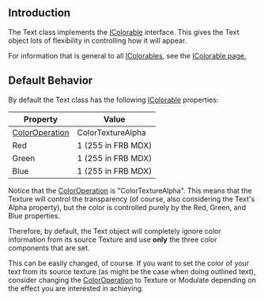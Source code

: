 ## Introduction

The Text class implements the [IColorable](/frb/docs/index.php?title=FlatRedBall.Graphics.IColorable.md "FlatRedBall.Graphics.IColorable") interface. This gives the Text object lots of flexibility in controlling how it will appear.

For information that is general to all [IColorables](/frb/docs/index.php?title=FlatRedBall.Graphics.IColorable.md "FlatRedBall.Graphics.IColorable"), see the [IColorable page.](/frb/docs/index.php?title=FlatRedBall.Graphics.IColorable.md "FlatRedBall.Graphics.IColorable")

## Default Behavior

By default the Text class has the following [IColorable](/frb/docs/index.php?title=FlatRedBall.Graphics.IColorable.md "FlatRedBall.Graphics.IColorable") properties:

| Property                                                                                                                 | Value              |
|--------------------------------------------------------------------------------------------------------------------------|--------------------|
| [ColorOperation](/frb/docs/index.php?title=FlatRedBall.Graphics.ColorOperation.md "FlatRedBall.Graphics.ColorOperation") | ColorTextureAlpha  |
| Red                                                                                                                      | 1 (255 in FRB MDX) |
| Green                                                                                                                    | 1 (255 in FRB MDX) |
| Blue                                                                                                                     | 1 (255 in FRB MDX) |

Notice that the [ColorOperation](/frb/docs/index.php?title=FlatRedBall.Graphics.ColorOperation.md "FlatRedBall.Graphics.ColorOperation") is "ColorTextureAlpha". This means that the Texture will control the transparency (of course, also considering the Text's Alpha property), but the color is controlled purely by the Red, Green, and Blue properties.

Therefore, by default, the Text object will completely ignore color information from its source Texture and use **only** the three color components that are set.

This can be easily changed, of course. If you want to set the color of your text from its source texture (as might be the case when doing outlined text), consider changing the [ColorOperation](/frb/docs/index.php?title=FlatRedBall.Graphics.ColorOperation.md "FlatRedBall.Graphics.ColorOperation") to Texture or Modulate depending on the effect you are interested in achieving.
